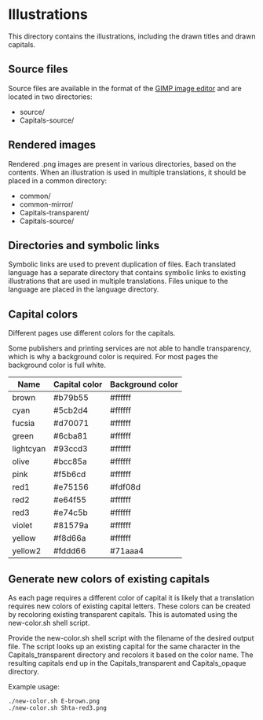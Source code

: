 <!--
SPDX-FileCopyrightText: 2024 Nico Rikken <nico.rikken@fsfe.org>

SPDX-License-Identifier: CC-BY-SA-4.0
-->

# Illustrations

This directory contains the illustrations, including the drawn titles and drawn
capitals.

## Source files

Source files are available in the format of the [GIMP image
editor](https://www.gimp.org/) and are located in two directories:

- source/
- Capitals-source/

## Rendered images

Rendered .png images are present in various directories, based on the contents.
When an illustration is used in multiple translations, it should be placed in a
common directory:

- common/
- common-mirror/
- Capitals-transparent/
- Capitals-source/

## Directories and symbolic links

Symbolic links are used to prevent duplication of files. Each translated
language has a separate directory that contains symbolic links to existing
illustrations that are used in multiple translations. Files unique to the
language are placed in the language directory.

## Capital colors

Different pages use different colors for the capitals.

Some publishers and printing services are not able to handle transparency, which
is why a background color is required. For most pages the background color is
full white.

| Name      | Capital color | Background color |
|-----------|---------------|------------------|
| brown     | #b79b55       | #ffffff          |
| cyan      | #5cb2d4       | #ffffff          |
| fucsia    | #d70071       | #ffffff          |
| green     | #6cba81       | #ffffff          |
| lightcyan | #93ccd3       | #ffffff          |
| olive     | #bcc85a       | #ffffff          |
| pink      | #f5b6cd       | #ffffff          |
| red1      | #e75156       | #fdf08d          |
| red2      | #e64f55       | #ffffff          |
| red3      | #e74c5b       | #ffffff          |
| violet    | #81579a       | #ffffff          |
| yellow    | #f8d66a       | #ffffff          |
| yellow2   | #fddd66       | #71aaa4          |

## Generate new colors of existing capitals

As each page requires a different color of capital it is likely that a
translation requires new colors of existing capital letters. These colors can be
created by recoloring existing transparent capitals. This is automated using the
new-color.sh shell script.

Provide the new-color.sh shell script with the filename of the desired output
file. The script looks up an existing capital for the same character in the
Capitals\_transparent directory and recolors it based on the color name. The
resulting capitals end up in the Capitals\_transparent and Capitals\_opaque
directory.

Example usage:

```shell
./new-color.sh E-brown.png
./new-color.sh Shta-red3.png
```
